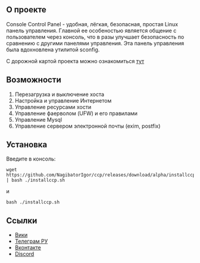 ## О проекте

Console Control Panel - удобная, лёгкая, безопасная, простая Linux панель управления. Главной ее особеностью является общение с пользователем через консоль, что в разы улучшает безопасность по сравнению с другими панелями управления. Эта панель управления была вдохновлена утилитой sconfig. 

С дорожной картой проекта можно ознакомиться [тут](https://consolecp.kiselev.ru.net/Roadmap)

## Возможности

1. Перезагрузка и выключение хоста
2. Настройка и управление Интернетом
3. Управление ресурсами хости
4. Управление фаерволом (UFW) и его правилами
5. Управление Mysql
6. Управление сервером электронной почты (exim, postfix)

## Установка

Введите в консоль:
```
wget https://github.com/NagibatorIgor/ccp/releases/download/alpha/installccp.sh | bash ./installccp.sh
```
и
```
bash ./installccp.sh
```

## Ссылки

- [Вики](https://consolecp.kiselev.ru.net/)
- [Телеграм РУ](https://t.me/ccplru)
- [Вконтакте](https://vk.com/consolecp)
- [Discord](https://discord.gg/Nc6qDeSb9q)
